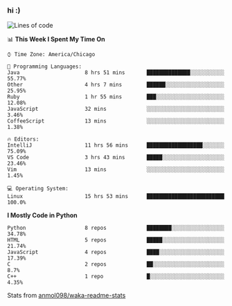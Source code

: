 ### hi :)

<!--START_SECTION:waka-->
![Lines of code](https://img.shields.io/badge/From%20Hello%20World%20I%27ve%20Written-792196%20lines%20of%20code-blue)

📊 **This Week I Spent My Time On** 

```text
⌚︎ Time Zone: America/Chicago

💬 Programming Languages: 
Java                     8 hrs 51 mins       ██████████████░░░░░░░░░░░   55.77% 
Other                    4 hrs 7 mins        ██████░░░░░░░░░░░░░░░░░░░   25.95% 
Ruby                     1 hr 55 mins        ███░░░░░░░░░░░░░░░░░░░░░░   12.08% 
JavaScript               32 mins             ░░░░░░░░░░░░░░░░░░░░░░░░░   3.46% 
CoffeeScript             13 mins             ░░░░░░░░░░░░░░░░░░░░░░░░░   1.38%

🔥 Editors: 
IntelliJ                 11 hrs 56 mins      ██████████████████░░░░░░░   75.09% 
VS Code                  3 hrs 43 mins       █████░░░░░░░░░░░░░░░░░░░░   23.46% 
Vim                      13 mins             ░░░░░░░░░░░░░░░░░░░░░░░░░   1.45%

💻 Operating System: 
Linux                    15 hrs 53 mins      █████████████████████████   100.0%

```

**I Mostly Code in Python** 

```text
Python                   8 repos             ████████░░░░░░░░░░░░░░░░░   34.78% 
HTML                     5 repos             █████░░░░░░░░░░░░░░░░░░░░   21.74% 
JavaScript               4 repos             ████░░░░░░░░░░░░░░░░░░░░░   17.39% 
C                        2 repos             ██░░░░░░░░░░░░░░░░░░░░░░░   8.7% 
C++                      1 repo              █░░░░░░░░░░░░░░░░░░░░░░░░   4.35%

```



<!--END_SECTION:waka-->

Stats from [anmol098/waka-readme-stats](https://github.com/anmol098/waka-readme-stats)